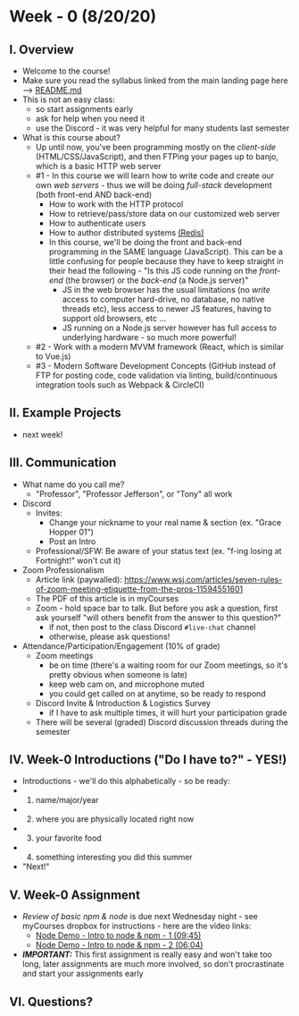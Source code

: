 # Week - 0 (8/20/20)

## I. Overview
- Welcome to the course!
- Make sure you read the syllabus linked from the main landing page here --> [README.md](../README.md) 
- This is not an easy class:
  - so start assignments early
  - ask for help when you need it
  - use the Discord - it was very helpful for many students last semester
- What is this course about?
  - Up until now, you've been programming mostly on the *client-side* (HTML/CSS/JavaScript), and then FTPing your pages up to banjo, which is a basic HTTP web server
  - #1 - In this course we will learn how to write code and create our own *web servers* - thus we will be doing *full-stack* development (both front-end AND back-end)
    - How to work with the HTTP protocol
    - How to retrieve/pass/store data on our customized web server
    - How to authenticate users
    - How to author distributed systems [(Redis)](https://redis.io/)
    - In this course, we'll be doing the front and back-end programming in the SAME language (JavaScript). This can be a little confusing for people because they have to keep straight in their head the following - "Is this JS code running on the *front-end* (the browser) or the *back-end* (a Node.js server)"
      - JS in the web browser has the usual limitations (no *write* access to computer hard-drive, no database, no native threads etc), less access to newer JS features, having to support old browsers, etc ...
      - JS running on a Node.js server however has full access to underlying hardware - so much more powerful!
  - #2 - Work with a modern MVVM framework (React, which is similar to Vue.js)
  - #3 - Modern Software Development Concepts (GitHub instead of FTP for posting code, code validation via linting, build/continuous integration tools such as Webpack & CircleCI)

## II. Example Projects
- next week!

## III. Communication

- What name do you call me?
  - "Professor", "Professor Jefferson", or "Tony" all work
- Discord
  - Invites:
    - Change your nickname to your real name & section (ex. "Grace Hopper 01")
    - Post an Intro
  - Professional/SFW: Be aware of your status text (ex. "f-ing losing at Fortnight!" won't cut it)
- Zoom Professionalism
    - Article link (paywalled): https://www.wsj.com/articles/seven-rules-of-zoom-meeting-etiquette-from-the-pros-11594551601
    - The PDF of this article is in myCourses
    - Zoom - hold space bar to talk. But before you ask a question, first ask yourself "will others benefit from the answer to this question?"
      - if not, then post to the class Discord `#live-chat` channel
      - otherwise, please ask questions! 
 - Attendance/Participation/Engagement (10% of grade)
   - Zoom meetings
     - be on time (there's a waiting room for our Zoom meetings, so it's pretty obvious when someone is late)
     - keep web cam on, and microphone muted
     - you could get called on at anytime, so be ready to respond 
   - Discord Invite & Introduction & Logistics Survey
     - if I have to ask multiple times, it will hurt your participation grade
   - There will be several (graded) Discord discussion threads during the semester
  

## IV. Week-0 Introductions ("Do I have to?" - YES!)
- Introductions - we'll do this alphabetically - so be ready:
 - 1) name/major/year
 - 2) where you are physically located right now
 - 3) your favorite food
 - 4) something interesting you did this summer
 - "Next!"
 
 
 ## V. Week-0 Assignment

- *Review of basic npm & node* is due next Wednesday night - see myCourses dropbox for instructions - here are the video links:
  - [Node Demo - Intro to node & npm - 1 (09:45)](https://video.rit.edu/Watch/430-intro-node-npm-1)
  - [Node Demo - Intro to node & npm - 2 (06:04)](https://video.rit.edu/Watch/430-intro-node-npm-2)
- ***IMPORTANT:*** This first assignment is really easy and won't take too long, later assignments are much more involved, so don't procrastinate and start your assignments early
 

 ## VI. Questions?
